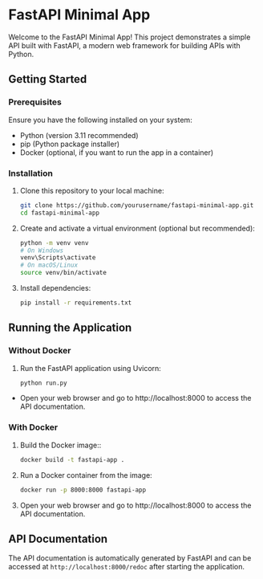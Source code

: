 # FastAPI Minimal App

Welcome to the FastAPI Minimal App! This project demonstrates a simple API built with FastAPI, a modern web framework for building APIs with Python.

## Getting Started

### Prerequisites

Ensure you have the following installed on your system:
- Python (version 3.11 recommended)
- pip (Python package installer)
- Docker (optional, if you want to run the app in a container)

### Installation

1. Clone this repository to your local machine:

   ```bash
   git clone https://github.com/yourusername/fastapi-minimal-app.git
   cd fastapi-minimal-app
   ```


2. Create and activate a virtual environment (optional but recommended):
   ```bash 
   python -m venv venv
   # On Windows
   venv\Scripts\activate
   # On macOS/Linux
   source venv/bin/activate
   ```

3. Install dependencies:
   ```bash
   pip install -r requirements.txt
   ``` 


## Running the Application
### Without Docker
1. Run the FastAPI application using Uvicorn:
   ```bash
   python run.py
   ```
- Open your web browser and go to http://localhost:8000 to access the API documentation.

### With Docker
1. Build the Docker image::
   ```bash
   docker build -t fastapi-app .
   ``` 

2. Run a Docker container from the image:
   ```bash
   docker run -p 8000:8000 fastapi-app
   ``` 
3. Open your web browser and go to http://localhost:8000 to access the API documentation.

## API Documentation

The API documentation is automatically generated by FastAPI and can be accessed at `http://localhost:8000/redoc` after starting the application.